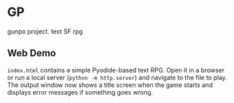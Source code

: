 # GP

gunpo project. text SF rpg

## Web Demo

`index.html` contains a simple Pyodide-based text RPG. Open it in a browser or run a local server (`python -m http.server`) and navigate to the file to play. The output window now shows a title screen when the game starts and displays error messages if something goes wrong.
